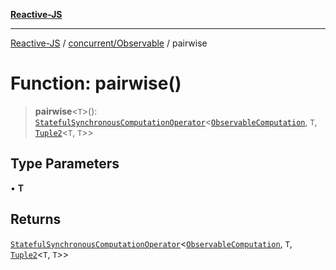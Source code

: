 [**Reactive-JS**](../../../README.md)

***

[Reactive-JS](../../../README.md) / [concurrent/Observable](../README.md) / pairwise

# Function: pairwise()

> **pairwise**\<`T`\>(): [`StatefulSynchronousComputationOperator`](../../../computations/type-aliases/StatefulSynchronousComputationOperator.md)\<[`ObservableComputation`](../interfaces/ObservableComputation.md), `T`, [`Tuple2`](../../../functions/type-aliases/Tuple2.md)\<`T`, `T`\>\>

## Type Parameters

• **T**

## Returns

[`StatefulSynchronousComputationOperator`](../../../computations/type-aliases/StatefulSynchronousComputationOperator.md)\<[`ObservableComputation`](../interfaces/ObservableComputation.md), `T`, [`Tuple2`](../../../functions/type-aliases/Tuple2.md)\<`T`, `T`\>\>
